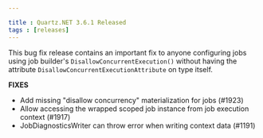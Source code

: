 ```yaml
---

title : Quartz.NET 3.6.1 Released
tags : [releases]
---
```


This bug fix release contains an important fix to anyone configuring jobs using job builder's `DisallowConcurrentExecution()`
without having the attribute `DisallowConcurrentExecutionAttribute` on type itself.

__FIXES__

* Add missing "disallow concurrency" materialization for jobs (#1923)
* Allow accessing the wrapped scoped job instance from job execution context (#1917)
* JobDiagnosticsWriter can throw error when writing context data (#1191)

<Download />

